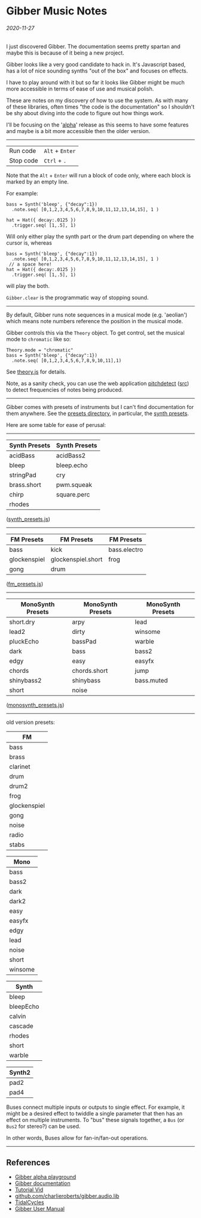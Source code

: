 Gibber Music Notes
===

###### 2020-11-27

I just discovered Gibber.
The documentation seems pretty spartan and maybe this is because of it being a new project.

Gibber looks like a very good candidate to hack in.
It's Javascript based, has a lot of nice sounding synths "out of the box" and focuses
on effects.

I have to play around with it but so far it looks like Gibber might be much more accessible
in terms of ease of use and musical polish.

These are notes on my discovery of how to use the system.
As with many of these libraries, often times "the code is the documentation" so
I shouldn't be shy about diving into the code to figure out how things work.

I'll be focusing on the '[alpha](https://gibber.cc/alpha/playground/)' release as this seems to have some features and maybe
is a bit more accessible then the older version.

---

| | |
|---|---|
| Run code | `Alt` + `Enter` |
| Stop code | `Ctrl` + `.` |

Note that the `Alt` + `Enter` will run a block of code only, where each block
is marked by an empty line.

For example:

```
bass = Synth('bleep', {"decay":1})
  .note.seq( [0,1,2,3,4,5,6,7,8,9,10,11,12,13,14,15], 1 )

hat = Hat({ decay:.0125 })
  .trigger.seq( [1,.5], 1)
```

Will only either play the synth part or the drum part depending on where the cursor is, whereas

```
bass = Synth('bleep', {"decay":1})
  .note.seq( [0,1,2,3,4,5,6,7,8,9,10,11,12,13,14,15], 1 )
 // a space here!
hat = Hat({ decay:.0125 })
  .trigger.seq( [1,.5], 1)
```

will play the both.

`Gibber.clear` is the programmatic way of stopping sound.

---

By default, Gibber runs note sequences in a musical mode (e.g. 'aeolian') which
means note numbers reference the position in the musical mode.

Gibber controls this via the `Theory` object.
To get control, set the musical mode to `chromatic` like so:

```
Theory.mode = "chromatic"
bass = Synth('bleep', {"decay":1})
  .note.seq( [0,1,2,3,4,5,6,7,8,9,10,11],1)
```

See [theory.js](https://github.com/charlieroberts/gibber.audio.lib/blob/8820baa90f5a789eebe9b56c43adfa6f853996dd/js/theory.js) for details.

Note, as a sanity check, you can use the web application [pitchdetect](https://webaudiodemos.appspot.com/pitchdetect/) ([src](https://github.com/cwilso/pitchdetect)) to detect frequencies of notes being produced.

---

Gibber comes with presets of instruments but I can't find documentation for them anywhere.
See the [presets directory](https://github.com/charlieroberts/gibber.audio.lib/tree/main/js/presets),
in particular, the [synth presets](https://github.com/charlieroberts/gibber.audio.lib/blob/main/js/presets/synth_presets.js).

Here are some table for ease of perusal:

---

| Synth Presets | Synth Presets |
|---|---|
| acidBass | acidBass2 | bleep.dry |
| bleep | bleep.echo | shimmer |
| stringPad | cry | brass |
| brass.short | pwm.squeak | pwm.short |
| chirp | square.perc | square.perc.long |
| rhodes | | |


([synth_presets.js](https://github.com/charlieroberts/gibber.audio.lib/blob/main/js/presets/synth_presets.js))

---

| FM Presets | FM Presets | FM Presets |
|---|---|---|
| bass  | kick | bass.electro |
| glockenspiel | glockenspiel.short | frog  |
| gong  | drum  | |

([fm_presets.js](https://github.com/charlieroberts/gibber.audio.lib/blob/main/js/presets/fm_presets.js))

---


| MonoSynth Presets | MonoSynth Presets | MonoSynth Presets |
|---|---|---|
|  short.dry | arpy | lead |
|  lead2 | dirty | winsome |
|  pluckEcho | bassPad | warble |
|  dark | bass | bass2 |
|  edgy | easy | easyfx |
|  chords | chords.short | jump |
|  shinybass2 | shinybass | bass.muted |
|  short | noise |  |

([monosynth_presets.js](https://github.com/charlieroberts/gibber.audio.lib/blob/main/js/presets/monosynth_presets.js))

---

old version presets:

| FM |
|---|
| bass |
| brass |
| clarinet |
| drum |
| drum2 |
| frog |
| glockenspiel |
| gong |
| noise |
| radio |
| stabs |

| Mono |
|---|
| bass |
| bass2 |
| dark |
| dark2 |
| easy |
| easyfx |
| edgy |
| lead |
| noise |
| short |
| winsome |

| Synth |
|---|
| bleep |
| bleepEcho |
| calvin |
| cascade |
| rhodes |
| short |
| warble |

| Synth2 |
|---|
| pad2 |
| pad4 |

Buses connect multiple inputs or outputs to single effect.
For example, it might be a desired effect to twiddle a single parameter that then has an effect on multiple
instruments.
To "bus" these signals together, a `Bus` (or `Bus2` for stereo?) can be used.

In other words, Buses allow for fan-in/fan-out operations.

---




References
---

* [Gibber alpha playground](https://gibber.cc/alpha/playground/)
* [Gibber documentation](https://gibber.cc/alpha/playground/docs/index.html#prototypes-ugen)
* [Tutorial Vid](https://www.youtube.com/watch?v=hqWIdaAjdmI)
* [github.com/charlieroberts/gibber.audio.lib](https://github.com/charlieroberts/gibber.audio.lib)
* [TidalCycles](https://tidalcycles.org/index.php/Userbase)
* [Gibber User Manual](https://bigbadotis.gitbooks.io/gibber-user-manual/content/index.html)
